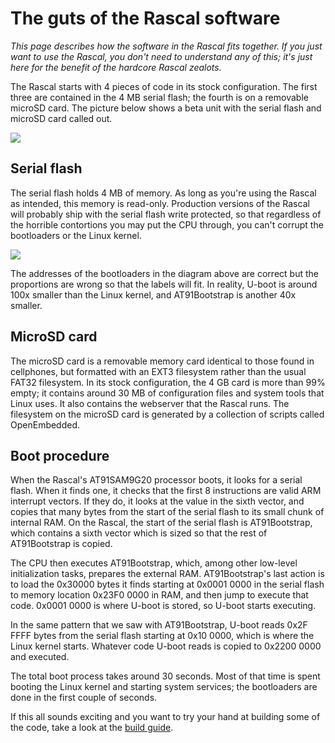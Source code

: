 # The guts of the Rascal software #

*This page describes how the software in the Rascal fits together. If you just want to use the Rascal, you don't need to understand any of this; it's just here for the benefit of the hardcore Rascal zealots.*

The Rascal starts with 4 pieces of code in its stock configuration. The first three are contained in the 4 MB serial flash; the fourth is on a removable microSD card. The picture below shows a beta unit with the serial flash and microSD card called out.

<img src="http://rascalmicro.com/img/rascal-with-boot-labels.jpg">

## Serial flash ##

The serial flash holds 4 MB of memory. As long as you're using the Rascal as intended, this memory is read-only. Production versions of the Rascal will probably ship with the serial flash write protected, so that regardless of the horrible contortions you may put the CPU through, you can't corrupt the bootloaders or the Linux kernel.

<img src="http://rascalmicro.com/img/4-mb-serial-flash-memory-layout.png">

The addresses of the bootloaders in the diagram above are correct but the proportions are wrong so that the labels will fit. In reality, U-boot is around 100x smaller than the Linux kernel, and AT91Bootstrap is another 40x smaller.

## MicroSD card ##

The microSD card is a removable memory card identical to those found in cellphones, but formatted with an EXT3 filesystem rather than the usual FAT32 filesystem. In its stock configuration, the 4 GB card is more than 99% empty; it contains around 30 MB of configuration files and system tools that Linux uses. It also contains the webserver that the Rascal runs. The filesystem on the microSD card is generated by a collection of scripts called OpenEmbedded.

## Boot procedure ##

When the Rascal's AT91SAM9G20 processor boots, it looks for a serial flash. When it finds one, it checks that the first 8 instructions are valid ARM interrupt vectors. If they do, it looks at the value in the sixth vector, and copies that many bytes from the start of the serial flash to its small chunk of internal RAM. On the Rascal, the start of the serial flash is AT91Bootstrap, which contains a sixth vector which is sized so that the rest of AT91Bootstrap is copied.

The CPU then executes AT91Bootstrap, which, among other low-level initialization tasks, prepares the external RAM. AT91Bootstrap's last action is to load the 0x30000 bytes it finds starting at 0x0001 0000 in the serial flash to memory location 0x23F0 0000 in RAM, and then jump to execute that code. 0x0001 0000 is where U-boot is stored, so U-boot starts executing.

In the same pattern that we saw with AT91Bootstrap, U-boot reads 0x2F FFFF bytes from the serial flash starting at 0x10 0000, which is where the Linux kernel starts. Whatever code U-boot reads is copied to 0x2200 0000 and executed.

The total boot process takes around 30 seconds. Most of that time is spent booting the Linux kernel and starting system services; the bootloaders are done in the first couple of seconds.

If this all sounds exciting and you want to try your hand at building some of the code, take a look at the [build guide][1].

[1]: http://rascalmicro.com/doc/build-guide.html
